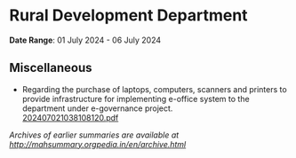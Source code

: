 # Rural Development Department

**Date Range**: 01 July 2024 - 06 July 2024


## Miscellaneous
- Regarding the purchase of laptops, computers, scanners and printers to provide infrastructure for implementing e-office system to the department under e-governance project.\
  [202407021038108120.pdf](https://gr.maharashtra.gov.in/Site/Upload/Government%20Resolutions/English/202407021038108120.pdf)


*Archives of earlier summaries are available at http://mahsummary.orgpedia.in/en/archive.html*